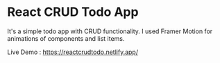 
# React CRUD Todo App

It's a simple todo app with CRUD functionality. I used Framer Motion for animations of components and list items.

Live Demo : https://reactcrudtodo.netlify.app/

